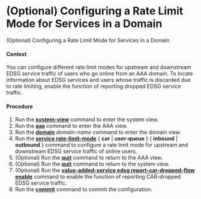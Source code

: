 (Optional) Configuring a Rate Limit Mode for Services in a Domain
=================================================================

(Optional) Configuring a Rate Limit Mode for Services in a Domain

#### Context

You can configure different rate limit modes for upstream and downstream EDSG service traffic of users who go online from an AAA domain. To locate information about EDSG services and users whose traffic is discarded due to rate limiting, enable the function of reporting dropped EDSG service traffic.


#### Procedure

1. Run the [**system-view**](cmdqueryname=system-view) command to enter the system view.
2. Run the [**aaa**](cmdqueryname=aaa) command to enter the AAA view.
3. Run the [**domain**](cmdqueryname=domain) *domain-name* command to enter the domain view.
4. Run the [**service rate-limit-mode**](cmdqueryname=service+rate-limit-mode) { **car** | **user-queue** } { **inbound** | **outbound** } command to configure a rate limit mode for upstream and downstream EDSG service traffic of online users.
5. (Optional) Run the [**quit**](cmdqueryname=quit) command to return to the AAA view.
6. (Optional) Run the [**quit**](cmdqueryname=quit) command to return to the system view.
7. (Optional) Run the **[**value-added-service edsg report-car-dropped-flow enable**](cmdqueryname=value-added-service+edsg+report-car-dropped-flow+enable)** command to enable the function of reporting CAR-dropped EDSG service traffic.
8. Run the [**commit**](cmdqueryname=commit) command to commit the configuration.